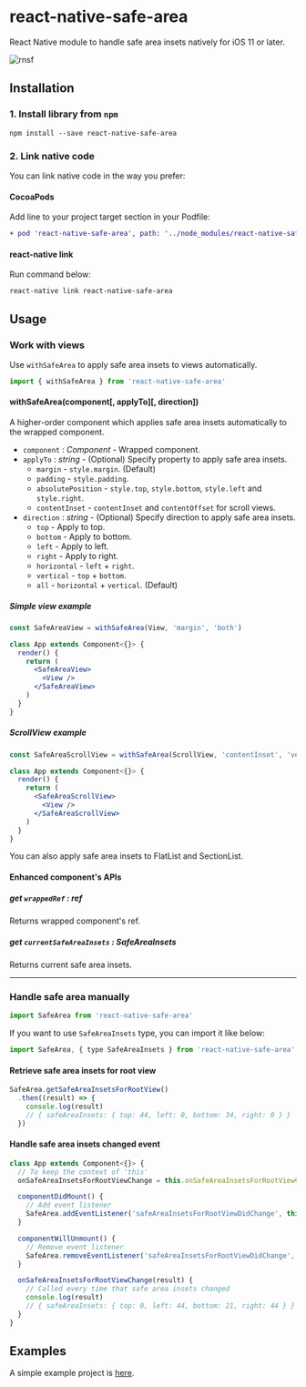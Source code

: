 # react-native-safe-area

React Native module to handle safe area insets natively for iOS 11 or later.

![rnsf](https://user-images.githubusercontent.com/143255/40108466-e64b18d8-5935-11e8-992d-7fa7a636d129.gif)

## Installation

### 1. Install library from `npm`

```shell
npm install --save react-native-safe-area
```

### 2. Link native code

You can link native code in the way you prefer:

#### CocoaPods

Add line to your project target section in your Podfile:

```diff
+ pod 'react-native-safe-area', path: '../node_modules/react-native-safe-area'
```

#### react-native link

Run command below:

```shell
react-native link react-native-safe-area
```

## Usage

### Work with views

Use `withSafeArea` to apply safe area insets to views automatically.

```jsx
import { withSafeArea } from 'react-native-safe-area'
```

#### withSafeArea(component[, applyTo][, direction])

A higher-order component which applies safe area insets automatically to the wrapped component.

- `component` : *Component* - Wrapped component.
- `applyTo` : *string* - (Optional) Specify property to apply safe area insets.
    - `margin` - `style.margin`. (Default)
    - `padding` - `style.padding`.
    - `absolutePosition` - `style.top`, `style.bottom`, `style.left` and `style.right`.
    - `contentInset` - `contentInset` and `contentOffset` for scroll views.
- `direction` : *string* - (Optional) Specify direction to apply safe area insets.
    - `top` - Apply to top.
    - `bottom` - Apply to bottom.
    - `left` - Apply to left.
    - `right` - Apply to right.
    - `horizontal` - `left` + `right`.
    - `vertical` - `top` + `bottom`.
    - `all` - `horizontal` + `vertical`. (Default)

##### Simple view example

```jsx
const SafeAreaView = withSafeArea(View, 'margin', 'both')

class App extends Component<{}> {
  render() {
    return (
      <SafeAreaView>
        <View />
      </SafeAreaView>
    )
  }
}
```

##### ScrollView example

```jsx
const SafeAreaScrollView = withSafeArea(ScrollView, 'contentInset', 'vertical')

class App extends Component<{}> {
  render() {
    return (
      <SafeAreaScrollView>
        <View />
      </SafeAreaScrollView>
    )
  }
}
```

You can also apply safe area insets to FlatList and SectionList.

#### Enhanced component's APIs

##### get `wrappedRef` : *ref*

Returns wrapped component's ref.

##### get `currentSafeAreaInsets` : *SafeAreaInsets*

Returns current safe area insets.

---

### Handle safe area manually

```jsx
import SafeArea from 'react-native-safe-area'
```

If you want to use `SafeAreaInsets` type, you can import it like below:

```jsx
import SafeArea, { type SafeAreaInsets } from 'react-native-safe-area'
```

#### Retrieve safe area insets for root view

```jsx
SafeArea.getSafeAreaInsetsForRootView()
  .then((result) => {
    console.log(result)
    // { safeAreaInsets: { top: 44, left: 0, bottom: 34, right: 0 } }
  })
```

#### Handle safe area insets changed event

```jsx
class App extends Component<{}> {
  // To keep the context of 'this'
  onSafeAreaInsetsForRootViewChange = this.onSafeAreaInsetsForRootViewChange.bind(this)

  componentDidMount() {
    // Add event listener
    SafeArea.addEventListener('safeAreaInsetsForRootViewDidChange', this.onSafeAreaInsetsForRootViewChange)
  }

  componentWillUnmount() {
    // Remove event listener
    SafeArea.removeEventListener('safeAreaInsetsForRootViewDidChange', this.onSafeAreaInsetsForRootViewChange)
  }

  onSafeAreaInsetsForRootViewChange(result) {
    // Called every time that safe area insets changed
    console.log(result)
    // { safeAreaInsets: { top: 0, left: 44, bottom: 21, right: 44 } }
  }
}
```

## Examples

A simple example project is [here](./Examples/RNSafeAreaExample).
